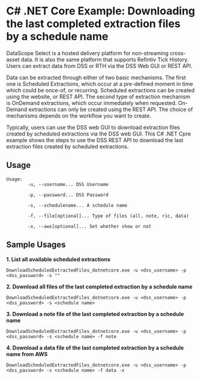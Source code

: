 # C# .NET Core Example: Downloading the last completed extraction files by a schedule name

DataScope Select is a hosted delivery platform for non-streaming cross-asset data. It is also the same platform that supports Refintiv Tick History. Users can extract data from DSS or RTH via the DSS Web GUI or REST API.

Data can be extracted through either of two basic mechanisms. The first one is Scheduled Extractions, which occur at a pre-defined moment in time which could be once-of, or recurring. Scheduled extractions can be created using the website, or REST API. The second type of extraction mechanism is OnDemand extractions, which occur immediately when requested. On-Demand extractions can only be created using the REST API. The choice of mechanisms depends on the workflow you want to create.

Typically, users can use the DSS web GUI to download extraction files created by scheduled extractions via the DSS web GUI. This C# .NET Cpre example shows the steps to use the DSS REST API to download the last extraction files created by scheduled extractions.

## Usage

```
Usage:
        -u, --username... DSS Username

        -p, --password... DSS Password

        -s, --schedulename... A schedule name

        -f, --file[optional]... Type of files (all, note, ric, data)

        -x, --aws[optional]... Set whether show or not
```

## Sample Usages

**1. List all available scheduled extractions**

```
DownloadScheduledExtractedFiles_dotnetcore.exe -u <dss_username> -p <dss_password> -s ""
```

**2. Download all files of the last completed extraction by a schedule name**

```
DownloadScheduledExtractedFiles_dotnetcore.exe -u <dss_username> -p <dss_password> -s <schedule name>
```
**3. Download a note file of the last completed extraction by a schedule name**

```
DownloadScheduledExtractedFiles_dotnetcore.exe -u <dss_username> -p <dss_password> -s <schedule name> -f note
```

**4. Download a data file of the last completed extraction by a schedule name from AWS**

```
DownloadScheduledExtractedFiles_dotnetcore.exe -u <dss_username> -p <dss_password> -s <schedule name> -f data -x
```
